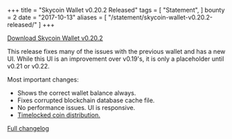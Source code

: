 +++
title = "Skycoin Wallet v0.20.2 Released"
tags = [
    "Statement",
]
bounty = 2
date = "2017-10-13"
aliases = [
	"/statement/skycoin-wallet-v0.20.2-released/"
]
+++

[Download Skycoin Wallet v0.20.2](https://www.skycoin.net/downloads/)

This release fixes many of the issues with the previous wallet and has a new UI.
While this UI is an improvement over v0.19's, it is only a placeholder until
v0.21 or v0.22.

Most important changes:

- Shows the correct wallet balance always.
- Fixes corrupted blockchain database cache file.
- No performance issues. UI is responsive.
- [Timelocked coin distribution.](/statement/skycoin-distribution-plan/#timelocked-distribution)

[Full changelog](https://github.com/skycoin/skycoin/blob/master/CHANGELOG.md#0200---2017-10-10)
